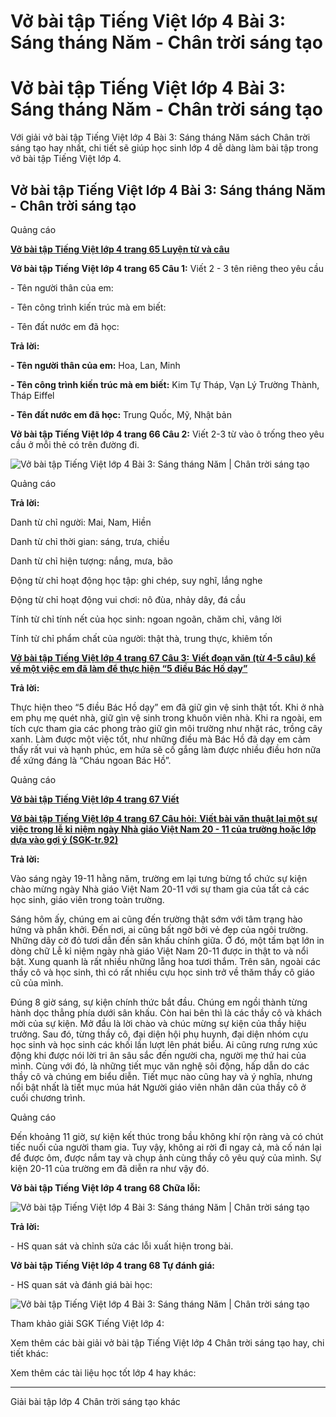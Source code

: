 # Vở bài tập Tiếng Việt lớp 4 Bài 3: Sáng tháng Năm - Chân trời sáng tạo

# Vở bài tập Tiếng Việt lớp 4 Bài 3: Sáng tháng Năm - Chân trời sáng tạo

Với giải vở bài tập Tiếng Việt lớp 4 Bài 3: Sáng tháng Năm sách Chân trời sáng tạo hay nhất, chi tiết sẽ giúp học sinh lớp 4 dễ dàng làm bài tập trong vở bài tập Tiếng Việt lớp 4.

## Vở bài tập Tiếng Việt lớp 4 Bài 3: Sáng tháng Năm - Chân trời sáng tạo

Quảng cáo

[**Vở bài tập Tiếng Việt lớp 4 trang 65 Luyện từ và câu**](https://vietjack.com/vbt-tieng-viet-4-ct/luyen-tu-va-cau-trang-65-vbt-tieng-viet-4-tap-1.jsp)

**Vở bài tập Tiếng Việt lớp 4 trang 65 Câu 1:** Viết 2 - 3 tên riêng theo yêu cầu

\- Tên người thân của em: 

\- Tên công trình kiến trúc mà em biết: 

\- Tên đất nước em đã học: 

**Trả lời:**

**\- Tên người thân của em:** Hoa, Lan, Minh

**\- Tên công trình kiến trúc mà em biết:** Kim Tự Tháp, Vạn Lý Trường Thành, Tháp Eiffel

**\- Tên đất nước em đã học:** Trung Quốc, Mỹ, Nhật bản

**Vở bài tập Tiếng Việt lớp 4 trang 66 Câu 2:** Viết 2-3 từ vào ô trống theo yêu cầu ở mỗi thẻ có trên đường đi.

![Vở bài tập Tiếng Việt lớp 4 Bài 3: Sáng tháng Năm | Chân trời sáng tạo](https://vietjack.com/vbt-tieng-viet-4-ct/images/bai-3-sang-thang-nam-189688.PNG)

Quảng cáo

**Trả lời:**

Danh từ chỉ người: Mai, Nam, Hiền

Danh từ chỉ thời gian: sáng, trưa, chiều

Danh từ chỉ hiện tượng: nắng, mưa, bão

Động từ chỉ hoạt động học tập: ghi chép, suy nghĩ, lắng nghe

Động từ chỉ hoạt động vui chơi: nô đùa, nhảy dây, đá cầu

Tính từ chỉ tính nết của học sinh: ngoan ngoãn, chăm chỉ, vâng lời

Tính từ chỉ phẩm chất của người: thật thà, trung thực, khiêm tốn

[**Vở bài tập Tiếng Việt lớp 4 trang 67 Câu 3:** **Viết đoạn văn (từ 4-5 câu) kể về một việc em đã làm để thực hiện “5 điều Bác Hồ dạy”**](https://vietjack.com/vbt-tieng-viet-4-ct/viet-doan-van-tu-4-5-cau-ke-ve-mot-viec-em-da-lam-vm.jsp)

**Trả lời:**

Thực hiện theo “5 điều Bác Hồ dạy” em đã giữ gìn vệ sinh thật tốt. Khi ở nhà em phụ mẹ quét nhà, giữ gìn vệ sinh trong khuôn viên nhà. Khi ra ngoài, em tích cực tham gia các phong trào giữ gìn môi trường như nhặt rác, trồng cây xanh. Làm được một việc tốt, như những điều mà Bác Hồ đã dạy em cảm thấy rất vui và hạnh phúc, em hứa sẽ cố gắng làm được nhiều điều hơn nữa để xứng đáng là “Cháu ngoan Bác Hồ”. 

Quảng cáo

[**Vở bài tập Tiếng Việt lớp 4 trang 67 Viết**](https://vietjack.com/vbt-tieng-viet-4-ct/viet-trang-67-vbt-tieng-viet-4-tap-1.jsp)

[**Vở bài tập Tiếng Việt lớp 4 trang 67 Câu hỏi:** **Viết bài văn thuật lại một sự việc trong lễ kỉ niệm ngày Nhà giáo Việt Nam 20 - 11 của trường hoặc lớp dựa vào gợi ý (SGK-tr.92)**](https://vietjack.com/vbt-tieng-viet-4-ct/viet-bai-van-thuat-lai-mot-su-viec-trong-le-ki-niem-vm.jsp)

**Trả lời:**

Vào sáng ngày 19-11 hằng năm, trường em lại tưng bừng tổ chức sự kiện chào mừng ngày Nhà giáo Việt Nam 20-11 với sự tham gia của tất cả các học sinh, giáo viên trong toàn trường.

Sáng hôm ấy, chúng em ai cũng đến trường thật sớm với tâm trạng hào hứng và phấn khởi. Đến nơi, ai cũng bất ngờ bởi vẻ đẹp của ngôi trường. Những dãy cờ đỏ tươi dẫn đến sân khấu chính giữa. Ở đó, một tấm bạt lớn in dòng chữ Lễ kỉ niệm ngày nhà giáo Việt Nam 20-11 được in thật to và nổi bật. Xung quanh là rất nhiều những lẵng hoa tươi thắm. Trên sân, ngoài các thầy cô và học sinh, thì có rất nhiều cựu học sinh trở về thăm thầy cô giáo cũ của mình.

Đúng 8 giờ sáng, sự kiện chính thức bắt đầu. Chúng em ngồi thành từng hành dọc thẳng phía dưới sân khấu. Còn hai bên thì là các thầy cô và khách mời của sự kiện. Mở đầu là lời chào và chúc mừng sự kiện của thầy hiệu trưởng. Sau đó, từng thầy cô, đại diện hội phụ huynh, đại diện nhóm cựu học sinh và học sinh các khối lần lượt lên phát biểu. Ai cũng rưng rưng xúc động khi được nói lời tri ân sâu sắc đến người cha, người mẹ thứ hai của mình. Cùng với đó, là những tiết mục văn nghệ sôi động, hấp dẫn do các thầy cô và chúng em biểu diễn. Tiết mục nào cũng hay và ý nghĩa, nhưng nổi bật nhất là tiết mục múa hát Người giáo viên nhân dân của thầy cô ở cuối chương trình.

Quảng cáo

Đến khoảng 11 giờ, sự kiện kết thúc trong bầu không khí rộn ràng và có chút tiếc nuối của người tham gia. Tuy vậy, không ai rời đi ngay cả, mà cố nán lại để được ôm, được nắm tay và chụp ảnh cùng thầy cô yêu quý của mình. Sự kiện 20-11 của trường em đã diễn ra như vậy đó.

**Vở bài tập Tiếng Việt lớp 4 trang 68 Chữa lỗi:**

![Vở bài tập Tiếng Việt lớp 4 Bài 3: Sáng tháng Năm | Chân trời sáng tạo](https://vietjack.com/vbt-tieng-viet-4-ct/images/bai-3-sang-thang-nam-189689.PNG)

**Trả lời:**

\- HS quan sát và chỉnh sửa các lỗi xuất hiện trong bài. 

**Vở bài tập Tiếng Việt lớp 4 trang 68 Tự đánh giá:**

\- HS quan sát và đánh giá bài học:

![Vở bài tập Tiếng Việt lớp 4 Bài 3: Sáng tháng Năm | Chân trời sáng tạo](https://vietjack.com/vbt-tieng-viet-4-ct/images/bai-3-sang-thang-nam-189690.PNG)

Tham khảo giải SGK Tiếng Việt lớp 4:

Xem thêm các bài giải vở bài tập Tiếng Việt lớp 4 Chân trời sáng tạo hay, chi tiết khác:

Xem thêm các tài liệu học tốt lớp 4 hay khác:

* * *

Giải bài tập lớp 4 Chân trời sáng tạo khác
